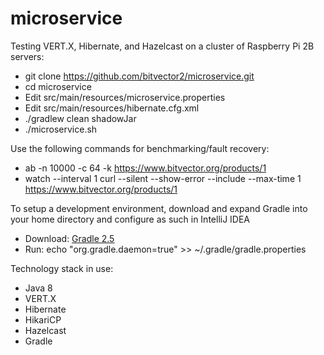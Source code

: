 # microservice

Testing VERT.X, Hibernate, and Hazelcast on a cluster of Raspberry Pi 2B servers:

* git clone https://github.com/bitvector2/microservice.git
* cd microservice
* Edit src/main/resources/microservice.properties
* Edit src/main/resources/hibernate.cfg.xml
* ./gradlew clean shadowJar
* ./microservice.sh

Use the following commands for benchmarking/fault recovery:

* ab -n 10000 -c 64 -k https://www.bitvector.org/products/1
* watch --interval 1 curl --silent --show-error --include --max-time 1 https://www.bitvector.org/products/1

To setup a development environment, download and expand Gradle into your home directory and configure as such in
IntelliJ IDEA

* Download: [Gradle 2.5](https://services.gradle.org/distributions/gradle-2.6-all.zip)
* Run: echo "org.gradle.daemon=true" >> ~/.gradle/gradle.properties

Technology stack in use:

* Java 8
* VERT.X
* Hibernate
* HikariCP
* Hazelcast
* Gradle
